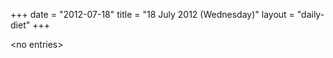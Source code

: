 +++
date = "2012-07-18"
title = "18 July 2012 (Wednesday)"
layout = "daily-diet"
+++

\<no entries\>